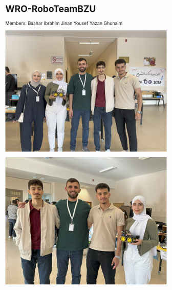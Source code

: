 # WRO-RoboTeamBZU
Members:
Bashar Ibrahim
Jinan Yousef
Yazan Ghunaim

![image alt](https://github.com/RoboTeamBZU/WRO-RoboTeamBZU/blob/a4e5a6ca556a70e06ab2ea0410420a8fc3b09488/IMG_2475.jpg)

![image alt](https://github.com/RoboTeamBZU/WRO-RoboTeamBZU/blob/ea82888984d36d146412d72a4818c4bf5169a9dc/IMG_2481.jpg)
